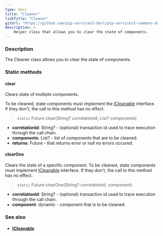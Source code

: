 ```yaml
---
type: docs
title: "Cleaner"
linkTitle: "Cleaner"
gitUrl: "https://github.com/pip-services3-dart/pip-services3-commons-dart"
description: >
    Helper class that allows you to clear the state of components.
---
```


### Description

The Cleaner class allows you to clear the state of components.

### Static methods

#### clear
Clears state of multiple components.

To be cleaned, state components must implement the [ICleanable](../icleanable) interface.
If they don't, the call to this method has no effect.

> `static` Future clear(String? correlationId, List? components)

- **correlationId**: String? - (optional) transaction id used to trace execution through the call chain.
- **components**: List? - list of components that are to be cleaned.
- **returns**: Future - that returns error or null no errors occured.

#### clearOne
Clears the state of a specific component.
To be cleaned, state components must implement [ICleanable](../icleanable) interface.
If they don't, the call to this method has no effect.

> `static` Future clearOne(String? correlationId, component)

- **correlationId**: String? - (optional) transaction id used to trace execution through the call chain.
- **component**: dynamic - component that is to be cleaned.

### See also
- #### [ICleanable](../icleanable)
